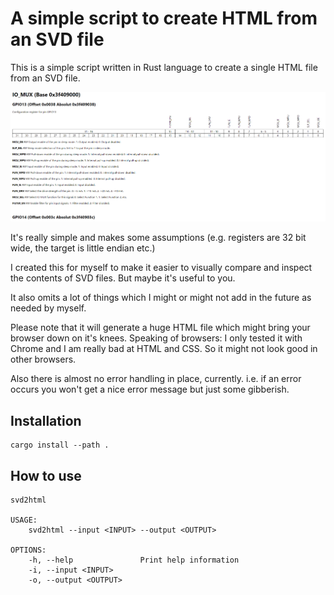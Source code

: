 # A simple script to create HTML from an SVD file

This is a simple script written in Rust language to create a single HTML file from an SVD file.

![How it looks like](https://raw.githubusercontent.com/bjoernQ/svd2html/main/docs/example.png "How it looks like")

It's really simple and makes some assumptions (e.g. registers are 32 bit wide, the target is little endian etc.)

I created this for myself to make it easier to visually compare and inspect the contents of SVD files. But maybe it's useful to you.

It also omits a lot of things which I might or might not add in the future as needed by myself.

Please note that it will generate a huge HTML file which might bring your browser down on it's knees.
Speaking of browsers: I only tested it with Chrome and I am really bad at HTML and CSS. So it might not look good in other browsers.

Also there is almost no error handling in place, currently. i.e. if an error occurs you won't get a nice error message but just some gibberish.

## Installation

```
cargo install --path .
```

## How to use

```text
svd2html 

USAGE:
    svd2html --input <INPUT> --output <OUTPUT>

OPTIONS:
    -h, --help               Print help information
    -i, --input <INPUT>      
    -o, --output <OUTPUT>    
```
